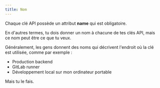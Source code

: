 ```yaml
---
title: Nom
---
```


Chaque clé API possède un attribut **name** qui est obligatoire.

En d'autres termes, tu dois donner un nom à chacune de tes clés API, mais ce nom peut être ce que tu veux.

Généralement, les gens donnent des noms qui décrivent l'endroit où la clé est utilisée, comme par exemple :

- Production backend
- GitLab runner
- Développement local sur mon ordinateur portable

Mais tu le fais.

